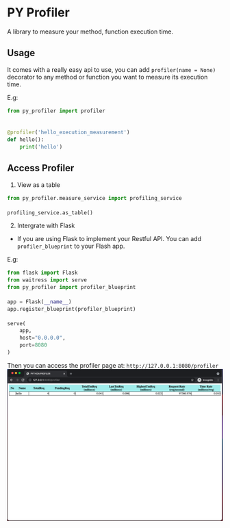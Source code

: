 # PY Profiler

A library to measure your method, function execution time.

## Usage

It comes with a really easy api to use, you can add `profiler(name = None)` decorator to any method or function you want
to measure its execution time.

E.g:

```python
from py_profiler import profiler


@profiler('hello_execution_measurement')
def hello():
    print('hello')
```

## Access Profiler

1. View as a table

```python
from py_profiler.measure_service import profiling_service

profiling_service.as_table()
```

2. Intergrate with Flask

- If you are using Flask to implement your Restful API. You can add `profiler_blueprint` to your Flash app.

E.g:

```python
from flask import Flask
from waitress import serve
from py_profiler import profiler_blueprint

app = Flask(__name__)
app.register_blueprint(profiler_blueprint)

serve(
    app, 
    host="0.0.0.0",
    port=8080
)
```

Then you can access the profiler page at: `http://127.0.0.1:8080/profiler`
![Py Profiler Page](sample.png)